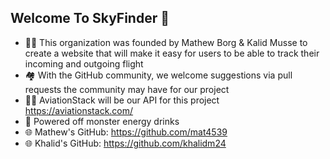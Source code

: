 ## Welcome To SkyFinder 👋
- 🙋‍♀️ This organization was founded by Mathew Borg & Kalid Musse to create a website that will make it easy for users to be able to track their incoming and outgoing flight
- 🏘 With the GitHub community, we welcome suggestions via pull requests the community may have for our project
- 👩‍💻 AviationStack will be our API for this project https://aviationstack.com/
- 🍿 Powered off monster energy drinks
- 🌐 Mathew's GitHub: https://github.com/mat4539
- 🌐 Khalid's GitHub: https://github.com/khalidm24


<!--

**Here are some ideas to get you started:**

🙋‍♀️ A short introduction - what is your organization all about?
🌈 Contribution guidelines - how can the community get involved?
👩‍💻 Useful resources - where can the community find your docs? Is there anything else the community should know?
🍿 Fun facts - what does your team eat for breakfast?
🧙 Remember, you can do mighty things with the power of [Markdown](https://docs.github.com/github/writing-on-github/getting-started-with-writing-and-formatting-on-github/basic-writing-and-formatting-syntax)
-->
